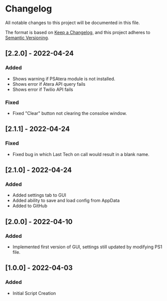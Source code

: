 # Changelog
All notable changes to this project will be documented in this file.

The format is based on [Keep a Changelog](https://keepachangelog.com/en/1.0.0/),
and this project adheres to [Semantic Versioning](https://semver.org/spec/v2.0.0.html).

## [2.2.0] - 2022-04-24
### Added
- Shows warning if PSAtera module is not installed.
- Shows error if Atera API query fails
- Shows error if Twilio API fails

### Fixed
- Fixed "Clear" button not clearing the consoloe window.

## [2.1.1] - 2022-04-24
### Fixed
- Fixed bug in which Last Tech on call would result in a blank name.

## [2.1.0] - 2022-04-24
### Added
- Added settings tab to GUI
- Added ability to save and load config from AppData
- Added to GitHub

## [2.0.0] - 2022-04-10
### Added
- Implemented first version of GUI, settings still updated by modifying PS1 file.

## [1.0.0] - 2022-04-03
### Added
- Initial Script Creation
